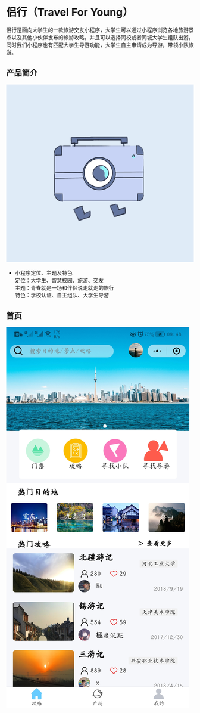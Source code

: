 # 侣行（Travel For Young）

  侣行是面向大学生的一款旅游交友小程序，大学生可以通过小程序浏览各地旅游景点以及其他小伙伴发布的旅游攻略，并且可以选择同校或者同城大学生组队出游，同时我们小程序也有匹配大学生导游功能，大学生自主申请成为导游，带领小队旅游。

## 产品简介

![小程序图标](https://github.com/Harryx2019/Travel/blob/file/%E5%9B%BE%E7%89%87/logo.png)

- 小程序定位、主题及特色  
定位：大学生、智慧校园、旅游、交友  
主题：青春就是一场和伴侣说走就走的旅行  
特色：学校认证、自主组队、大学生导游  

## 首页
![首页](https://github.com/Harryx2019/Travel/blob/file/%E9%A1%B5%E9%9D%A2%E5%9B%BE/%E9%A6%96%E9%A1%B5.jpg)
